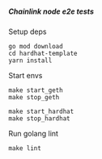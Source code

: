 ##### Chainlink node e2e tests

Setup deps
```
go mod download
cd hardhat-template
yarn install
```

Start envs
```
make start_geth
make stop_geth

make start_hardhat
make stop_hardhat
```
Run golang lint
```
make lint
```
